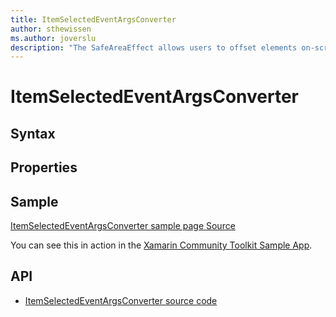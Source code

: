 ```yaml
---
title: ItemSelectedEventArgsConverter
author: sthewissen
ms.author: joverslu
description: "The SafeAreaEffect allows users to offset elements on-screen based on the current active safe area."
---
```


# ItemSelectedEventArgsConverter

## Syntax

## Properties

## Sample

[ItemSelectedEventArgsConverter sample page Source](https://github.com/xamarin/XamarinCommunityToolkit/blob/main/XamarinCommunityToolkitSample/Pages/Converters/ItemSelectedEventArgsPage.xaml)

You can see this in action in the [Xamarin Community Toolkit Sample App](https://github.com/xamarin/XamarinCommunityToolkit).

## API

* [ItemSelectedEventArgsConverter source code](https://github.com/xamarin/XamarinCommunityToolkit/blob/main/XamarinCommunityToolkit/Converters/ItemSelectedEventArgsConverter.shared.cs)